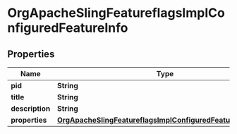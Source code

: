 

# OrgApacheSlingFeatureflagsImplConfiguredFeatureInfo

## Properties

Name | Type | Description | Notes
------------ | ------------- | ------------- | -------------
**pid** | **String** |  |  [optional]
**title** | **String** |  |  [optional]
**description** | **String** |  |  [optional]
**properties** | [**OrgApacheSlingFeatureflagsImplConfiguredFeatureProperties**](OrgApacheSlingFeatureflagsImplConfiguredFeatureProperties.md) |  |  [optional]



